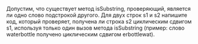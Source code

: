 Допустим, что существует метод isSubstring, проверяющий, является ли одно слово подстрокой другого. Для двух строк s1 и s2 напишите код, который проверяет, получена ли строка s2 циклическим сдвигом s1, используя только один вызов метода isSubstring (пример: слово waterbottle получено циклическим сдвигом erbottlewat).